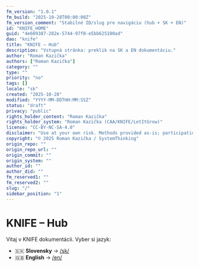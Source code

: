 ```yaml
---
fm_version: "1.0.1"
fm_build: "2025-10-28T00:00:00Z"
fm_version_comment: "Stabilné ID/slug pre navigáciu (hub + SK + EN)"
id: "KNIFE_HOME"
guid: "4e609387-282e-5744-97f0-e5bb625100ad"
dao: "knife"
title: "KNIFE – Hub"
description: "Vstupná stránka: preklik na SK a EN dokumentáciu."
author: "Roman Kazička"
authors: ["Roman Kazička"]
category: ""
type: ""
priority: "no"
tags: []
locale: "sk"
created: "2025-10-28"
modified: "YYYY-MM-DDTHH:MM:SSZ"
status: "draft"
privacy: "public"
rights_holder_content: "Roman Kazička"
rights_holder_system: "Roman Kazička (CAA/KNIFE/LetItGrow)"
license: "CC-BY-NC-SA-4.0"
disclaimer: "Use at your own risk. Methods provided as-is; participation is voluntary and context-aware."
copyright: "© 2025 Roman Kazička / SystemThinking"
origin_repo: ""
origin_repo_url: ""
origin_commit: ""
origin_system: ""
author_id: ""
author_did: ""
fm_reserved1: ""
fm_reserved2: ""
slug: "/"
sidebar_position: "1"
---
```

# KNIFE – Hub

Vitaj v KNIFE dokumentácii. Vyber si jazyk:

- 🇸🇰 **Slovensky** → [/sk/](/sk/)
- 🇬🇧 **English** → [/en/](/en/)

